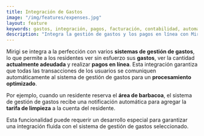 ```yaml
---
title: Integración de Gastos
image: "/img/features/expenses.jpg"
layout: feature
keywords: gastos, integración, pagos, facturación, contabilidad, automatización
description: "Integra la gestión de gastos y los pagos en línea con Mirigi."
---
```


Mirigi se integra a la perfección con varios **sistemas de gestión de gastos**, lo que permite a los residentes ver sin esfuerzo sus **gastos**, ver la cantidad **actualmente adeudada** y realizar **pagos en línea**. Esta integración garantiza que todas las transacciones de los usuarios se comuniquen automáticamente al sistema de gestión de gastos para un **procesamiento optimizado**.

Por ejemplo, cuando un residente reserva el **área de barbacoa**, el sistema de gestión de gastos recibe una notificación automática para agregar la **tarifa de limpieza** a la cuenta del residente. 

Esta funcionalidad puede requerir un desarrollo especial para garantizar una integración fluida con el sistema de gestión de gastos seleccionado.



